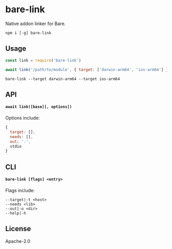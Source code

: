 # bare-link

Native addon linker for Bare.

```
npm i [-g] bare-link
```

## Usage

```js
const link = require('bare-link')

await link('/path/to/module', { target: ['darwin-arm64', 'ios-arm64'] })
```

```console
bare-link --target darwin-arm64 --target ios-arm64
```

## API

#### `await link([base][, options])`

Options include:

```js
{
  target: [],
  needs: [],
  out: '.',
  stdio
}
```

## CLI

#### `bare-link [flags] <entry>`

Flags include:

```console
--target|-t <host>
--needs <lib>
--out|-o <dir>
--help|-h
```

## License

Apache-2.0
